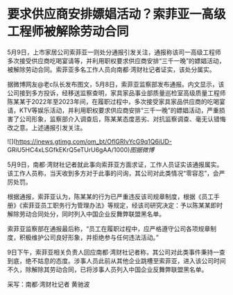 # 要求供应商安排嫖娼活动？索菲亚一高级工程师被解除劳动合同

5月9日，上市家居公司索菲亚一则处分通报引发关注，通报称该司一高级工程师多次接受供应商吃喝宴请等，并利用职权要求供应商安排“三千一晚”的嫖娼活动，被解除劳动合同。索菲亚多名工作人员向南都·湾财社记者证实，该处分属实。

据微博网友@老c队长发布图文，5月8日，索菲亚监察部发布通报。内文显示，该公司接到多方投诉，经移送监察查明，家具家品事业部质量巡检室高级质量工程师陈某某于2022年至2023年间，在履职过程中，多次接受家具家品供应商的吃喝宴请，KTV等娱乐活动，并利用职权要求供应商安排“三千一晚”的嫖娼活动，严重损害了公司形象，监察部介入调查后，陈某某态度恶劣、对抗监察调查、毫无认错悔改之意。上述通报引发关注。

![](https://inews.gtimg.com/om_bt/OflGRIvYcG9q1Q6iUD-
GRiU5HC4xLSGfkEKrQ5eTUrU6gAA/1000)_图据微博_

5月9日，南都·湾财社记者就此事向索菲亚方面求证，工作人员证实该通报属实。该工作人员称，当天收到多方对于此事的问询，其公司对此类情况“零容忍”，会严厉处罚。

根据通报，索菲亚认为，陈某某的行为已严重违反该司规章制度，根据《员工手册》《索菲亚员工职务行为管理办法》等规定，经该司研究决定：予以陈某某即时解除劳动合同处分，同时列入中国企业反舞弊联盟黑名单。

索菲亚监察部在通报最后称，“员工在履职过程中，应严格遵守公司各项规章制度，积极维护公司良好形象，并拒绝参与任何违法活动。”

9日下午，索菲亚相关负责人回应南都·湾财社记者称，其公司对此类事件秉持一查到底，绝不姑息的态度。涉事人员此前从其他企业跳槽至索菲亚，进入该公司时间不久，除解除其劳动合同，已将涉事人员列入中国企业反舞弊联盟黑名单。

采写：南都·湾财社记者 黄驰波

